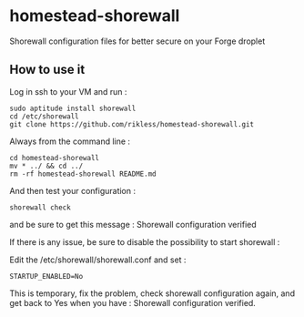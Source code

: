 # homestead-shorewall
Shorewall configuration files for better secure on your Forge droplet


## How to use it

Log in ssh to your VM and run : 

```
sudo aptitude install shorewall
cd /etc/shorewall
git clone https://github.com/rikless/homestead-shorewall.git

```

Always from the command line : 

```
cd homestead-shorewall
mv * ../ && cd ../
rm -rf homestead-shorewall README.md
```

And then test your configuration :

```
shorewall check
```

and be sure to get this message : 
Shorewall configuration verified

If there is any issue, be sure to disable the possibility to start shorewall :

Edit the /etc/shorewall/shorewall.conf and set : 

```
STARTUP_ENABLED=No
```

This is temporary, fix the problem, check shorewall configuration again, and get back to Yes when you have : Shorewall configuration verified.










